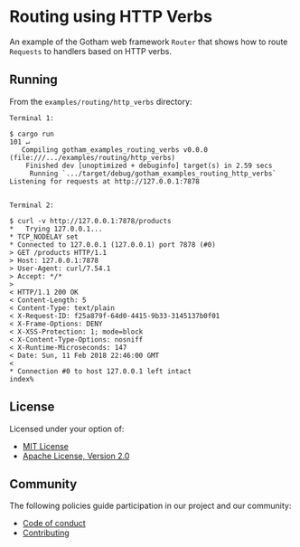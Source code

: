 # Routing using HTTP Verbs

An example of the Gotham web framework `Router` that shows how to route `Requests`
to handlers based on HTTP verbs.

## Running

From the `examples/routing/http_verbs` directory:

```
Terminal 1:

$ cargo run                                                                                                                                                                    101 ↵
   Compiling gotham_examples_routing_verbs v0.0.0 (file:///.../examples/routing/http_verbs)
    Finished dev [unoptimized + debuginfo] target(s) in 2.59 secs
     Running `.../target/debug/gotham_examples_routing_http_verbs`
Listening for requests at http://127.0.0.1:7878


Terminal 2:

$ curl -v http://127.0.0.1:7878/products
*   Trying 127.0.0.1...
* TCP_NODELAY set
* Connected to 127.0.0.1 (127.0.0.1) port 7878 (#0)
> GET /products HTTP/1.1
> Host: 127.0.0.1:7878
> User-Agent: curl/7.54.1
> Accept: */*
>
< HTTP/1.1 200 OK
< Content-Length: 5
< Content-Type: text/plain
< X-Request-ID: f25a879f-64d0-4415-9b33-3145137b0f01
< X-Frame-Options: DENY
< X-XSS-Protection: 1; mode=block
< X-Content-Type-Options: nosniff
< X-Runtime-Microseconds: 147
< Date: Sun, 11 Feb 2018 22:46:00 GMT
<
* Connection #0 to host 127.0.0.1 left intact
index%

```

## License

Licensed under your option of:

* [MIT License](../../../LICENSE-MIT)
* [Apache License, Version 2.0](../../../LICENSE-APACHE)

## Community

The following policies guide participation in our project and our community:

* [Code of conduct](../../../CODE_OF_CONDUCT.md)
* [Contributing](../../../CONTRIBUTING.md)

